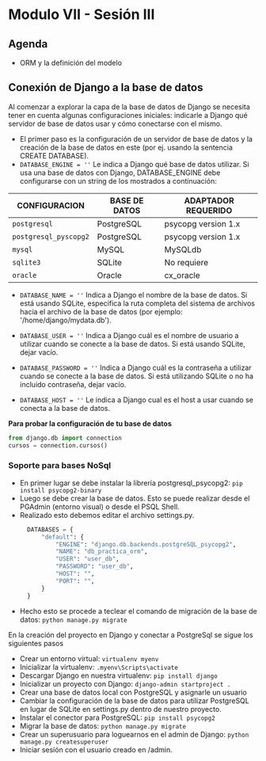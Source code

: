 # Modulo VII - Sesión III

## Agenda

- ORM y la definición del modelo

## Conexión de Django a la base de datos

Al comenzar a explorar la capa de la base de datos de Django se necesita tener en cuenta algunas configuraciones iniciales: indicarle a Django qué servidor de base de datos usar y cómo conectarse con el mismo.

- El primer paso es la configuración de un servidor de base de datos y la creación de la base de datos en este (por ej. usando la sentencia CREATE DATABASE).
- `DATABASE_ENGINE = ''` Le indica a Django qué base de datos utilizar. Si usa una base de datos con Django, DATABASE_ENGINE debe configurarse con un string de los mostrados a continuación:

| CONFIGURACION         | BASE DE DATOS | ADAPTADOR REQUERIDO |
| --------------------- | ------------- | ------------------- |
| `postgresql`          | PostgreSQL    | psycopg version 1.x |
| `postgresql_pyscopg2` | PostgreSQL    | psycopg version 1.x |
| `mysql`               | MySQL         | MySQLdb             |
| `sqlite3`             | SQLite        | No requiere         |
| `oracle`              | Oracle        | cx_oracle           |

- `DATABASE_NAME = ''` Indica a Django el nombre de la base de datos. Si está usando SQLite, especifica la ruta completa del sistema de archivos hacia el archivo de la base de datos (por ejemplo: '/home/django/mydata.db').

- `DATABASE_USER = ''` Indica a Django cuál es el nombre de usuario a utilizar cuando se conecte a la base de datos. Si está usando SQLite, dejar vacío.

- `DATABASE_PASSWORD = ''` Indica a Django cuál es la contraseña a utilizar cuando se conecte a la base de datos. Si está utilizando SQLite o no ha incluido contraseña, dejar vacío.

- `DATABASE_HOST = ''` Le indica a Django cual es el host a usar cuando se conecta a la base de datos.

**Para probar la configuración de tu base de datos**

```python
from django.db import connection
cursos = connection.cursos()
```

### Soporte para bases NoSql

- En primer lugar se debe instalar la librería postgresql_psycopg2: `pip install psycopg2-binary`
- Luego se debe crear la base de datos. Esto se puede realizar desde el PGAdmin (entorno visual) o desde el PSQL Shell.
- Realizado esto debemos editar el archivo settings.py.
  ```python
    DATABASES = {
        "default": {
            "ENGINE": "django.db.backends.postgreSQL_psycopg2",
            "NAME": "db_practica_orm",
            "USER": "user_db",
            "PASSWORD": "user_db",
            "HOST": "",
            "PORT": "",
        }
    }
  ```
- Hecho esto se procede a teclear el comando de migración de la base de datos: `python manage.py migrate`

En la creación del proyecto en Django y conectar a PostgreSql se sigue los siguientes pasos

- Crear un entorno virtual: `virtualenv myenv`
- Inicializar la virtualenv: `.myenv\Scripts\activate`
- Descargar Django en nuestra virtualenv: `pip install django`
- Inicializar un proyecto con Django: `django-admin startproject .`
- Crear una base de datos local con PostgreSQL y asignarle un usuario
- Cambiar la configuración de la base de datos para utilizar PostgreSQL en lugar de SQLite en settings.py dentro de nuestro proyecto.
- Instalar el conector para PostgreSQL: `pip install psycopg2`
- Migrar la base de datos: `python manage.py migrate`
- Crear un superusuario para loguearnos en el admin de Django: `python manage.py createsuperuser`
- Iniciar sesión con el usuario creado en /admin.
